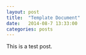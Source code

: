```yaml
---
layout: post
title:  "Template Document"
date:   2014-08-7 13:33:00
categories: posts
---
```


This is a test post.